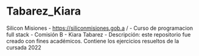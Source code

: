 # Tabarez_Kiara
Silicon Misiones - https://siliconmisiones.gob.a / - Curso de programacion full stack - Comisión B - Kiara Tabarez - Descripción: este repositorio fue creado con fines académicos. Contiene los ejercicios resueltos de la cursada 2022
